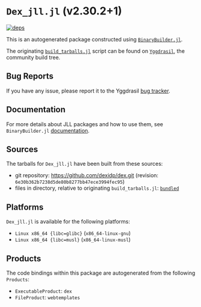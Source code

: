 # `Dex_jll.jl` (v2.30.2+1)

[![deps](https://juliahub.com/docs/Dex_jll/deps.svg)](https://juliahub.com/ui/Packages/Dex_jll/Q0gqg?page=2)

This is an autogenerated package constructed using [`BinaryBuilder.jl`](https://github.com/JuliaPackaging/BinaryBuilder.jl).

The originating [`build_tarballs.jl`](https://github.com/JuliaPackaging/Yggdrasil/blob/ce5c849c7efd4c7eb045c5f60b0ddc90acdd56f0/D/Dex/build_tarballs.jl) script can be found on [`Yggdrasil`](https://github.com/JuliaPackaging/Yggdrasil/), the community build tree.

## Bug Reports

If you have any issue, please report it to the Yggdrasil [bug tracker](https://github.com/JuliaPackaging/Yggdrasil/issues).

## Documentation

For more details about JLL packages and how to use them, see `BinaryBuilder.jl` [documentation](https://docs.binarybuilder.org/stable/jll/).

## Sources

The tarballs for `Dex_jll.jl` have been built from these sources:

* git repository: https://github.com/dexidp/dex.git (revision: `6e30b362b7238d5de80b8277bb47ece3994fec95`)
* files in directory, relative to originating `build_tarballs.jl`: [`bundled`](https://github.com/JuliaPackaging/Yggdrasil/tree/ce5c849c7efd4c7eb045c5f60b0ddc90acdd56f0/D/Dex/bundled)

## Platforms

`Dex_jll.jl` is available for the following platforms:

* `Linux x86_64 {libc=glibc}` (`x86_64-linux-gnu`)
* `Linux x86_64 {libc=musl}` (`x86_64-linux-musl`)

## Products

The code bindings within this package are autogenerated from the following `Products`:

* `ExecutableProduct`: `dex`
* `FileProduct`: `webtemplates`
